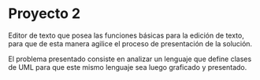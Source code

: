# Proyecto 2

Editor de texto que posea las funciones básicas para la edición de texto, para que de esta manera agilice el proceso de presentación de la solución.

El problema presentado consiste en analizar un lenguaje que define clases de UML para que este mismo lenguaje sea luego graficado y presentado.